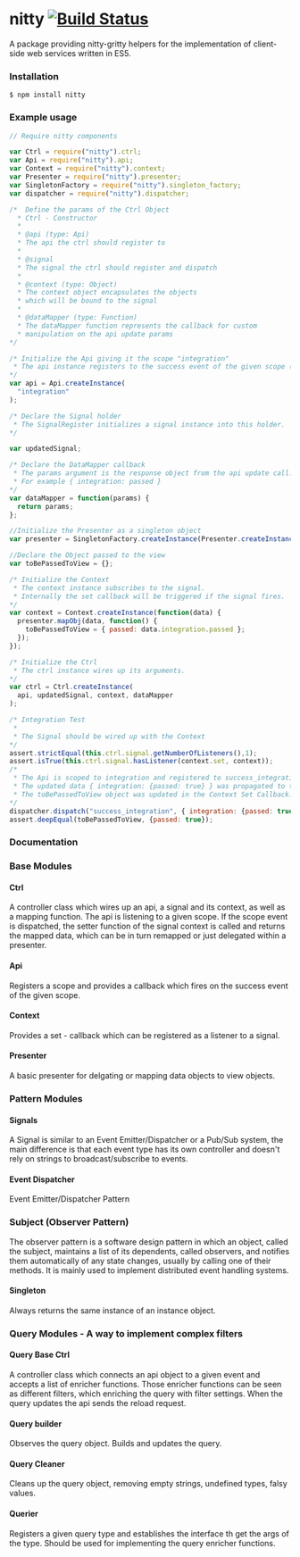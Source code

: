 # nitty [![Build Status](https://travis-ci.org/PatrickEifler/nitty.svg?branch=master)](https://travis-ci.org/PatrickEifler/nitty)

A package providing nitty-gritty helpers for the implementation of client-side web services written in ES5.

### Installation

```
$ npm install nitty
```

### Example usage

```js
// Require nitty components

var Ctrl = require("nitty").ctrl;
var Api = require("nitty").api;
var Context = require("nitty").context;
var Presenter = require("nitty").presenter;
var SingletonFactory = require("nitty").singleton_factory;
var dispatcher = require("nitty").dispatcher;

/*  Define the params of the Ctrl Object
  * Ctrl - Constructor
  *
  * @api (type: Api)
  * The api the ctrl should register to
  *
  * @signal
  * The signal the ctrl should register and dispatch
  *
  * @context (type: Object)
  * The context object encapsulates the objects
  * which will be bound to the signal
  *
  * @dataMapper (type: Function)
  * The dataMapper function represents the callback for custom
  * manipulation on the api update params
*/

/* Initialize the Api giving it the scope "integration"
 * The api instance registers to the success event of the given scope (success_integration).
*/
var api = Api.createInstance(
  "integration"
);

/* Declare the Signal holder
 * The SignalRegister initializes a signal instance into this holder.
*/

var updatedSignal;

/* Declare the DataMapper callback
 * The params argument is the response object from the api update call.
 * For example { integration: passed }
*/
var dataMapper = function(params) {
  return params;
};

//Initialize the Presenter as a singleton object
var presenter = SingletonFactory.createInstance(Presenter.createInstance());

//Declare the Object passed to the view
var toBePassedToView = {};

/* Initialize the Context
 * The context instance subscribes to the signal.
 * Internally the set callback will be triggered if the signal fires. 
*/
var context = Context.createInstance(function(data) {
  presenter.mapObj(data, function() {
    toBePassedToView = { passed: data.integration.passed };
  });
});

/* Initialize the Ctrl
 * The ctrl instance wires up its arguments.
*/
var ctrl = Ctrl.createInstance(
  api, updatedSignal, context, dataMapper
);

/* Integration Test
 *
 * The Signal should be wired up with the Context
*/
assert.strictEqual(this.ctrl.signal.getNumberOfListeners(),1);
assert.isTrue(this.ctrl.signal.hasListener(context.set, context));
/* 
 * The Api is scoped to integration and registered to success_integration event.
 * The updated data { integration: {passed: true} } was propagated to the Context.
 * The toBePassedToView object was updated in the Context Set Callback. 
*/ 
dispatcher.dispatch("success_integration", { integration: {passed: true} });
assert.deepEqual(toBePassedToView, {passed: true});

```
### Documentation

### Base Modules

#### Ctrl

A controller class which wires up an api, a signal and its context, as well as a mapping function.
The api is listening to a given scope. If the scope event is dispatched, the setter function of the 
signal context is called and returns the mapped data, which can be in turn remapped or
just delegated within a presenter.

#### Api
Registers a scope and provides a callback which fires on the success event of the given scope.

#### Context
Provides a set - callback which can be registered as a listener to a signal. 

#### Presenter
A basic presenter for delgating or mapping data objects to view objects.

### Pattern Modules

#### Signals
A Signal is similar to an Event Emitter/Dispatcher or a Pub/Sub system,
the main difference is that each event type has its own controller and 
doesn't rely on strings to broadcast/subscribe to events.

#### Event Dispatcher
Event Emitter/Dispatcher Pattern

### Subject (Observer Pattern)
The observer pattern is a software design pattern in which an object,
called the subject, maintains a list of its dependents, called observers,
and notifies them automatically of any state changes, usually by calling
one of their methods. It is mainly used to implement distributed event handling systems.

#### Singleton
Always returns the same instance of an instance object.

### Query Modules - A way to implement complex filters

#### Query Base Ctrl
A controller class which connects an api object to a given event and accepts a list of enricher functions.
Those enricher functions can be seen as different filters, which enriching the query with filter settings.
When the query updates the api sends the reload request.

#### Query builder
Observes the query object. Builds and updates the query. 

#### Query Cleaner
Cleans up the query object, removing empty strings, undefined types, falsy values. 

#### Querier
Registers a given query type and establishes the interface th get the args of the type. 
Should be used for implementing the query enricher functions. 
